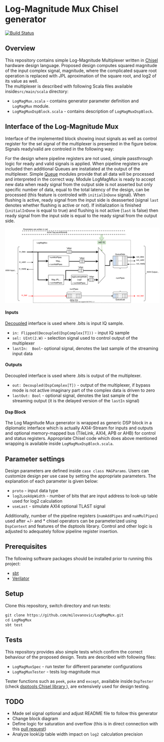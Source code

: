 Log-Magnitude Mux Chisel generator
=======================================================

[![Build Status](https://travis-ci.org/milovanovic/logMagMux.svg?branch=master)](https://travis-ci.org/milovanovic/logMagMux)

## Overview

This repository contains simple Log-Magnitude Multiplexer written in [Chisel ](https://www.chisel-lang.org/) hardware design language. Proposed design computes squared magnitude of the input complex signal, magnitude, where the complicated square root operation is replaced with JPL aproximation of the square root, and log2 of its value as well.  
The multiplexer is described with following Scala files available inside`src/main/scala` directory:
* `LogMagMux.scala` - contains generator parameter definition and `LogMagMux` module.
* `LogMagMuxDspBlock.scala` - contains description of `LogMagMuxDspBlock`.  

## Interface of the Log-Magnitude Mux

Interface of the implemented block showing inout signals as well as control register for the sel signal of the multiplexer is presented in the figure below. Signals ready/valid are controled in the following way:

For the design where pipeline registers are not used, simple passthrough logic for ready and valid signals is applied. When pipeline registers are included then additional Queues are instatiated at the output of the multiplexer. Simple [Queue](https://www.chisel-lang.org/api/latest/chisel3/util/Queue$.html) modules provide that all data will be processed and interpreted in the correct way. Module LogMagMux is ready to accept new data when ready signal from the output side is not asserted but only specific number of data, equal to the total latency of the design, can be processed (this feature is controled with `initialInDone` signal). When flushing is active, ready signal from the input side is deasserted (signal `last` denotes whether flushing is active or not). If initialization is finished (`initialInDone` is equal to true) and flushing is not active (`last` is false) then ready signal from the input side is equal to the ready signal from the output side.

![Interface of the Mux block](./doc/images/MuxInterface.svg)

[comment]: <> (Here goes explanation of the scheme with more details regarding log2 calculation)

####  Inputs 

[Decoupled](https://github.com/freechipsproject/chisel3/wiki/Interfaces-Bulk-Connections) interface is used where .bits is input  IQ sample. 
* `in: Flipped(Decoupled(DspComplex[T]))` - input IQ sample 
* `sel: UInt(2.W)` -  selection signal used to control output of the multiplexer
* `lastIn:  Bool`- optional signal, denotes the last sample of the streaming input data

#### Outputs

Decoupled interface is used where .bits is output of the multiplexer.
* `out: Decoupled(DspComplex[T])` - output of the multiplexer, if bypass mode is not active imaginary part of the complex data is driven to zero
* `lastOut: Bool` - optional signal, denotes the last sample of the streaming output (it is  the delayed version of the `lastIn` signal) 

#### Dsp Block

The  Log Magnitude Mux generator is wrapped as generic DSP block in a diplomatic interface which is actually AXI4-Stream for inputs and outputs and optional memory-mapped bus (TileLink, AXI4, APB or AHB) for control and status registers. Appropriate Chisel code which does above mentioned wrapping is available inside `LogMagMuxDspBlock.scala`.  

## Parameter settings

Design parameters are defined inside `case class MAGParams`. Users can customize design per use case by setting the appropriate parameters.
The explanation of each parameter is given below:
* `proto` - input data type 
* `log2LookUpWidth` -  number of bits that are input address to look-up table used for log2 calculation
* `useLast` - simulate AXI4 optional TLAST signal

Additionally,  number of the pipeline registers (`numAddPipes` and `numMulPipes`) used after +/- and * chisel operators can be parameterized using `DspContext` and features of the dsptools library.  Control and other logic is adjusted to adequately follow pipeline register insertion.

## Prerequisites

The following software packages should be installed prior to running this project:
* [sbt](http://www.scala-sbt.org)
* [Verilator](http://www.veripool.org/wiki/verilator)

## Setup

Clone this repository, switch directory and run tests:
```
git clone https://github.com/milovanovic/LogMagMux.git
cd LogMagMux
sbt test
```
## Tests

This repository provides also simple tests which confirm the correct behaviour of the proposed design. Tests are described with following files:
* `LogMagMuxSpec` - run tester for different parameter configurations 
* `LogMagMuxTester` - tests log-magnitude mux

Tester functions such as `peek`, `poke` and `except`, available inside `DspTester` (check [dsptools Chisel library ](http://github.com/ucb-bar/dsptools)), are extensively used for design testing.

## TODO

* Made sel signal optional and adjust README file to follow this generator
* Change block diagram
* Define logic for saturation and overflow (this is in direct connection with this [pull request](https://github.com/ucb-bar/dsptools/pull/189))
* Analyze lookUp table width impact on `log2 `calculation precision

